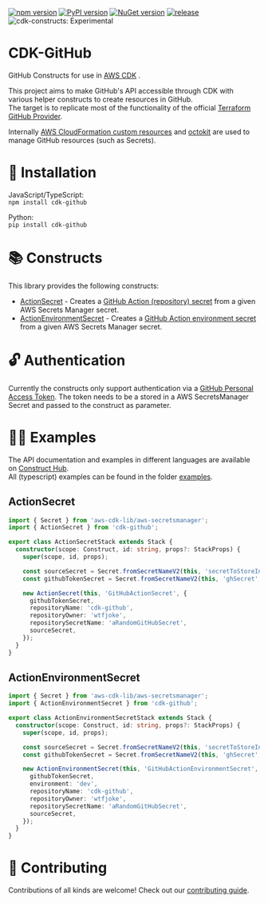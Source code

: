 [![npm version](https://badge.fury.io/js/cdk-github.svg)](https://badge.fury.io/js/cdk-github)
[![PyPI version](https://badge.fury.io/py/cdk-github.svg)](https://badge.fury.io/py/cdk-github)
[![NuGet version](https://badge.fury.io/nu/cdkgithub.svg)](https://badge.fury.io/nu/cdkgithub)
[![release](https://github.com/wtfjoke/cdk-github/actions/workflows/release.yml/badge.svg)](https://github.com/wtfjoke/cdk-github/actions/workflows/release.yml)  
![cdk-constructs: Experimental](https://img.shields.io/badge/cdk--constructs-experimental-important.svg?style=for-the-badge)
# CDK-GitHub

GitHub Constructs for use in [AWS CDK](https://aws.amazon.com/cdk/) .

This project aims to make GitHub's API accessible through CDK with various helper constructs to create resources in GitHub.    
The target is to replicate most of the functionality of the official [Terraform GitHub Provider](https://registry.terraform.io/providers/integrations/github/latest/docs).

Internally [AWS CloudFormation custom resources](https://docs.aws.amazon.com/AWSCloudFormation/latest/UserGuide/template-custom-resources.html) and [octokit](https://github.com/octokit/core.js) are used to manage GitHub resources (such as Secrets).

# 🔧 Installation

JavaScript/TypeScript:  
`npm install cdk-github`

Python:  
`pip install cdk-github`


# 📚 Constructs

This library provides the following constructs:
- [ActionSecret](API.md#actionsecret-a-nameactionsecret-idcdk-githubactionsecreta) - Creates a [GitHub Action (repository) secret](https://docs.github.com/en/actions/security-guides/encrypted-secrets#creating-encrypted-secrets-for-a-repository) from a given AWS Secrets Manager secret.
- [ActionEnvironmentSecret](API.md#actionenvironmentsecret-a-nameactionenvironmentsecret-idcdk-githubactionenvironmentsecreta) - Creates a [GitHub Action environment secret](https://docs.github.com/en/actions/security-guides/encrypted-secrets#creating-encrypted-secrets-for-an-environment) from a given AWS Secrets Manager secret.

# 🔓 Authentication
Currently the constructs only support authentication via a [GitHub Personal Access Token](https://github.com/settings/tokens/new). The token needs to be a stored in a AWS SecretsManager Secret and passed to the construct as parameter.    

# 👩‍🏫 Examples
The API documentation and examples in different languages are available on [Construct Hub](https://constructs.dev/packages/cdk-github).   
All (typescript) examples can be found in the folder [examples](src/examples/).

## ActionSecret
```typescript
import { Secret } from 'aws-cdk-lib/aws-secretsmanager';
import { ActionSecret } from 'cdk-github';

export class ActionSecretStack extends Stack {
  constructor(scope: Construct, id: string, props?: StackProps) {
    super(scope, id, props);

    const sourceSecret = Secret.fromSecretNameV2(this, 'secretToStoreInGitHub', 'testcdkgithub');
    const githubTokenSecret = Secret.fromSecretNameV2(this, 'ghSecret', 'GITHUB_TOKEN');

    new ActionSecret(this, 'GitHubActionSecret', {
      githubTokenSecret,
      repositoryName: 'cdk-github',
      repositoryOwner: 'wtfjoke',
      repositorySecretName: 'aRandomGitHubSecret',
      sourceSecret,
    });
  }
}
```


## ActionEnvironmentSecret
```typescript
import { Secret } from 'aws-cdk-lib/aws-secretsmanager';
import { ActionEnvironmentSecret } from 'cdk-github';

export class ActionEnvironmentSecretStack extends Stack {
  constructor(scope: Construct, id: string, props?: StackProps) {
    super(scope, id, props);

    const sourceSecret = Secret.fromSecretNameV2(this, 'secretToStoreInGitHub', 'testcdkgithub');
    const githubTokenSecret = Secret.fromSecretNameV2(this, 'ghSecret', 'GITHUB_TOKEN');

    new ActionEnvironmentSecret(this, 'GitHubActionEnvironmentSecret', {
      githubTokenSecret,
      environment: 'dev',
      repositoryName: 'cdk-github',
      repositoryOwner: 'wtfjoke',
      repositorySecretName: 'aRandomGitHubSecret',
      sourceSecret,
    });
  }
}
```

# 💖 Contributing

Contributions of all kinds are welcome! Check out our [contributing guide](CONTRIBUTING.md).